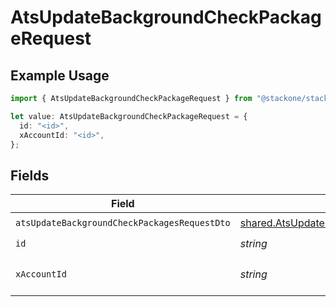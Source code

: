 # AtsUpdateBackgroundCheckPackageRequest

## Example Usage

```typescript
import { AtsUpdateBackgroundCheckPackageRequest } from "@stackone/stackone-client-ts/sdk/models/operations";

let value: AtsUpdateBackgroundCheckPackageRequest = {
  id: "<id>",
  xAccountId: "<id>",
};
```

## Fields

| Field                                                                                                                         | Type                                                                                                                          | Required                                                                                                                      | Description                                                                                                                   |
| ----------------------------------------------------------------------------------------------------------------------------- | ----------------------------------------------------------------------------------------------------------------------------- | ----------------------------------------------------------------------------------------------------------------------------- | ----------------------------------------------------------------------------------------------------------------------------- |
| `atsUpdateBackgroundCheckPackagesRequestDto`                                                                                  | [shared.AtsUpdateBackgroundCheckPackagesRequestDto](../../../sdk/models/shared/atsupdatebackgroundcheckpackagesrequestdto.md) | :heavy_check_mark:                                                                                                            | N/A                                                                                                                           |
| `id`                                                                                                                          | *string*                                                                                                                      | :heavy_check_mark:                                                                                                            | N/A                                                                                                                           |
| `xAccountId`                                                                                                                  | *string*                                                                                                                      | :heavy_check_mark:                                                                                                            | The account identifier                                                                                                        |